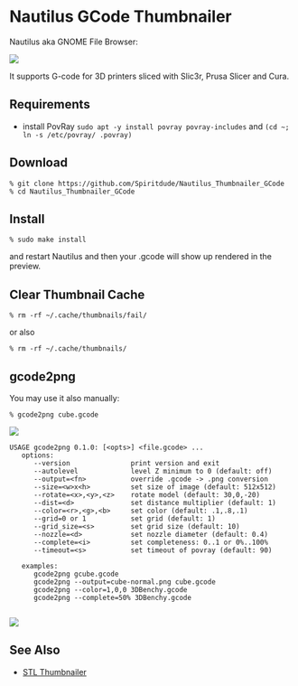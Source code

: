 # Nautilus GCode Thumbnailer

Nautilus aka GNOME File Browser:

![](https://raw.githubusercontent.com/Spiritdude/Nautilus_Thumbnailer_GCode/master/imgs/screenshot.png)

It supports G-code for 3D printers sliced with Slic3r, Prusa Slicer and Cura.

## Requirements
- install PovRay `sudo apt -y install povray povray-includes` and `(cd ~; ln -s /etc/povray/ .povray)`

## Download
```
% git clone https://github.com/Spiritdude/Nautilus_Thumbnailer_GCode
% cd Nautilus_Thumbnailer_GCode
```

## Install

```
% sudo make install
```

and restart Nautilus and then your .gcode will show up rendered in the preview.

## Clear Thumbnail Cache
```
% rm -rf ~/.cache/thumbnails/fail/
```
or also 
```
% rm -rf ~/.cache/thumbnails/
```

## gcode2png
You may use it also manually:
```
% gcode2png cube.gcode
```

![](https://raw.githubusercontent.com/Spiritdude/Nautilus_Thumbnailer_GCode/master/imgs/cube.png)

```
USAGE gcode2png 0.1.0: [<opts>] <file.gcode> ... 
   options:
      --version               print version and exit
      --autolevel             level Z minimum to 0 (default: off)
      --output=<fn>           override .gcode -> .png conversion
      --size=<w>x<h>          set size of image (default: 512x512)
      --rotate=<x>,<y>,<z>    rotate model (default: 30,0,-20)
      --dist=<d>              set distance multiplier (default: 1)
      --color=<r>,<g>,<b>     set color (default: .1,.8,.1)
      --grid=0 or 1           set grid (default: 1)
      --grid_size=<s>         set grid size (default: 10)
      --nozzle=<d>            set nozzle diameter (default: 0.4)
      --complete=<i>          set completeness: 0..1 or 0%..100%
      --timeout=<s>           set timeout of povray (default: 90)
      
   examples:
      gcode2png gcube.gcode
      gcode2png --output=cube-normal.png cube.gcode
      gcode2png --color=1,0,0 3DBenchy.gcode
      gcode2png --complete=50% 3DBenchy.gcode
      
```

![](https://raw.githubusercontent.com/Spiritdude/Nautilus_Thumbnailer_GCode/master/imgs/3DBenchy.png)

## See Also
- [STL Thumbnailer](https://github.com/Spiritdude/Nautilus_Thumbnailer_STL)

